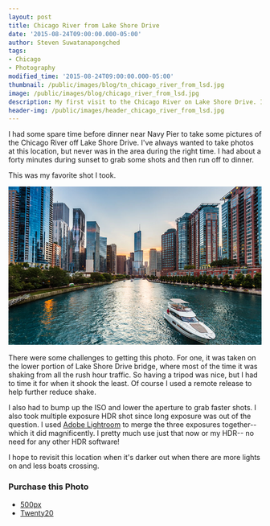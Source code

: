 ```yaml
---
layout: post
title: Chicago River from Lake Shore Drive
date: '2015-08-24T09:00:00.000-05:00'
author: Steven Suwatanapongched
tags:
- Chicago
- Photography
modified_time: '2015-08-24T09:00:00.000-05:00'
thumbnail: /public/images/blog/tn_chicago_river_from_lsd.jpg
image: /public/images/blog/chicago_river_from_lsd.jpg
description: My first visit to the Chicago River on Lake Shore Drive. I share my photo taking experience there.
header-img: /public/images/header_chicago_river_from_lsd.jpg
---
```


I had some spare time before dinner near Navy Pier to take some pictures of the Chicago River off Lake Shore Drive. I've always wanted to take photos at this location, but never was in the area during the right time. I had about a forty minutes during sunset to grab some shots and then run off to dinner.

This was my favorite shot I took.

![Chicago River from Lake Shore Drive](/public/images/blog/chicago_river_from_lsd.jpg)

There were some challenges to getting this photo. For one, it was taken on the lower portion of Lake Shore Drive bridge, where most of the time it was shaking from all the rush hour traffic. So having a tripod was nice, but I had to time it for when it shook the least. Of course I used a remote release to help further reduce shake.

I also had to bump up the ISO and lower the aperture to grab faster shots. I also took multiple exposure HDR shot since long exposure was out of the question. I used [Adobe Lightroom](https://www.adobe.com/products/photoshop-lightroom.html) to merge the three exposures together-- which it did magnificently. I pretty much use just that now or my HDR-- no need for any other HDR software!

I hope to revisit this location when it's darker out when there are more lights on and less boats crossing.

### Purchase this Photo
* [500px](https://500px.com/photo/119287141/chicago-river-from-lake-shore-drive-by-steven-suwatanapongched?ctx_page=1&from=user&user_id=747967)
* [Twenty20](https://www.twenty20.com/photos/ecb831ce-49a8-4575-a8c2-55c03be6d726)

